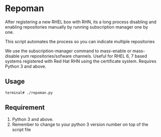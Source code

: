 Repoman
=======

After registering a new RHEL box with RHN, its a long process disabling and enabling 
repositories manually by running subscription manager one by one.

This script automates the process so you can indicate multiple repositories

We use the subscription-manager command to mass-enable or mass-disable yum repositories/sofware channels.
Useful for RHEL 6, 7 based systems registered with Red Hat RHN using the certificate system.
Requires Python 3 and above.

Usage
-----

`terminal# ./repoman.py`

Requirement
-----------
1. Python 3 and above.
2. Remember to change to your python 3 version number on top of the script file



